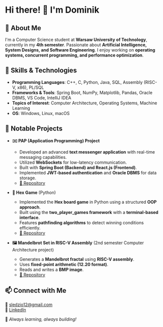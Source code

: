 # Hi there! 👋 I'm Dominik

## 🚀 About Me
I'm a Computer Science student at **Warsaw University of Technology**, currently in my **4th semester**. Passionate about **Artificial Intelligence, System Designs, and Software Engineering**. I enjoy working on **operating systems, concurrent programming, and performance optimization**.

## 🔧 Skills & Technologies
- **Programming Languages**: C++, C, Python, Java, SQL, Assembly (RISC-V, x86), PL/SQL
- **Frameworks & Tools**: Spring Boot, NumPy, Matplotlib, Pandas, Oracle DBMS, VS Code, IntelliJ IDEA  
- **Topics of Interest**: Computer Architecture, Operating Systems, Machine Learning  
- **OS**: Windows, Linux, macOS  

## 📂 Notable Projects

- **✉️ PAP (Application Programming) Project**  
  - Developed an advanced **text messenger application** with real-time messaging capabilities.  
  - Utilized **WebSockets** for low-latency communication.  
  - Built with **Spring Boot (Backend) and React.js (Frontend)**.  
  - Implemented **JWT-based authentication** and **Oracle DBMS** for data storage.  
  - [🔗 Repository](https://github.com/Alveaenerle/YapYap-Communicator.git)  

- **🔷 Hex Game** (Python)  
  - Implemented the **Hex board game** in Python using a structured **OOP approach**.  
  - Built using the **two_player_games framework** with a **terminal-based interface**.  
  - Features **pathfinding algorithms** to detect winning conditions efficiently.  
  - [🔗 Repository](https://github.com/Alveaenerle/Hex-Game-Project.git)  

- **🖼️ Mandelbrot Set in RISC-V Assembly** (2nd semester Computer Architecture project)  
  - Generates a **Mandelbrot fractal** using **RISC-V assembly**.  
  - Uses **fixed-point arithmetic (12.20 format)**.  
  - Reads and writes a **BMP image**.  
  - [🔗 Repository](https://github.com/Alveaenerle/mandelbrot_risc-v.git)  

## 📫 Connect with Me
📧 sledzio12@gmail.com  
🔗 [LinkedIn](#)

🚀 _Always learning, always building!_

